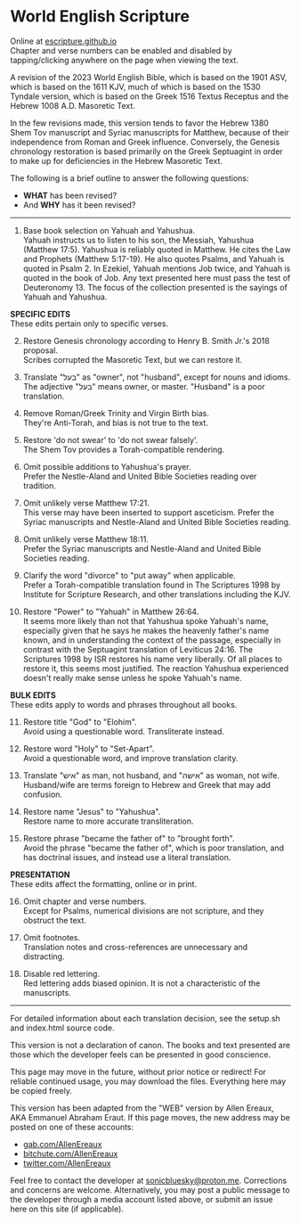 
# World English Scripture

Online at [escripture.github.io](https://escripture.github.io)  
Chapter and verse numbers can be enabled and disabled by tapping/clicking anywhere on the page when viewing the text.

A revision of the 2023 World English Bible, which is based on the 1901 ASV, which is based on the 1611 KJV, much of which is based on the 1530 Tyndale version, which is based on the Greek 1516 Textus Receptus and the Hebrew 1008 A.D. Masoretic Text.

In the few revisions made, this version tends to favor the Hebrew 1380 Shem Tov manuscript and Syriac manuscripts for Matthew, because of their independence from Roman and Greek influence. Conversely, the Genesis chronology restoration is based primarily on the Greek Septuagint in order to make up for deficiencies in the Hebrew Masoretic Text.

The following is a brief outline to answer the following questions:
- **WHAT** has been revised?
- And **WHY** has it been revised?

---

1. Base book selection on Yahuah and Yahushua.  
Yahuah instructs us to listen to his son, the Messiah, Yahushua (Matthew 17:5).
Yahushua is reliably quoted in Matthew. He cites the Law and Prophets (Matthew 5:17-19). He also quotes Psalms, and Yahuah is quoted in Psalm 2. In Ezekiel, Yahuah mentions Job twice, and Yahuah is quoted in the book of Job. Any text presented here must pass the test of Deuteronomy 13. The focus of the collection presented is the sayings of Yahuah and Yahushua.

**SPECIFIC EDITS**  
These edits pertain only to specific verses.

2. Restore Genesis chronology according to Henry B. Smith Jr.'s 2018 proposal.  
Scribes corrupted the Masoretic Text, but we can restore it.

3. Translate "בעל" as "owner", not "husband", except for nouns and idioms.  
The adjective "בעל" means owner, or master. "Husband" is a poor translation.

4. Remove Roman/Greek Trinity and Virgin Birth bias.  
They're Anti-Torah, and bias is not true to the text.

5. Restore 'do not swear' to  'do not swear falsely'.  
The Shem Tov provides a Torah-compatible rendering.

6. Omit possible additions to Yahushua's prayer.  
Prefer the Nestle-Aland and United Bible Societies reading over tradition.

7. Omit unlikely verse Matthew 17:21.  
This verse may have been inserted to support asceticism. Prefer the Syriac manuscripts and Nestle-Aland and United Bible Societies reading.

8. Omit unlikely verse Matthew 18:11.  
Prefer the Syriac manuscripts and Nestle-Aland and United Bible Societies reading.

9. Clarify the word "divorce" to "put away" when applicable.  
Prefer a Torah-compatible translation found in The Scriptures 1998 by Institute for Scripture Research, and other translations including the KJV.

10. Restore "Power" to "Yahuah" in Matthew 26:64.  
It seems more likely than not that Yahushua spoke Yahuah's name, especially given that he says he makes the heavenly father's name known, and in understanding the context of the passage, especially in contrast with the Septuagint translation of Leviticus 24:16. The Scriptures 1998 by ISR restores his name very liberally. Of all places to restore it, this seems most justified. The reaction Yahushua experienced doesn't really make sense unless he spoke Yahuah's name.


**BULK EDITS**  
These edits apply to words and phrases throughout all books.

11. Restore title "God" to "Elohim".  
Avoid using a questionable word. Transliterate instead.

12. Restore word "Holy" to "Set-Apart".  
Avoid a questionable word, and improve translation clarity.

13. Translate "איש" as man, not husband, and "אישה" as woman, not wife.  
Husband/wife are terms foreign to Hebrew and Greek that may add confusion.

14. Restore name "Jesus" to "Yahushua".  
Restore name to more accurate transliteration.

15. Restore phrase "became the father of" to "brought forth".  
Avoid the phrase "became the father of", which is poor translation, and has doctrinal issues, and instead use a literal translation.


**PRESENTATION**  
These edits affect the formatting, online or in print.

16. Omit chapter and verse numbers.  
Except for Psalms, numerical divisions are not scripture, and they obstruct the text.

17. Omit footnotes.  
Translation notes and cross-references are unnecessary and distracting.

18. Disable red lettering.  
Red lettering adds biased opinion. It is not a characteristic of the manuscripts.

---

For detailed information about each translation decision, see the setup.sh and index.html source code.

This version is not a declaration of canon. The books and text presented are those which the developer feels can be presented in good conscience.

This page may move in the future, without prior notice or redirect! For reliable continued usage, you may download the files. Everything here may be copied freely.

This version has been adapted from the "WEB" version by Allen Ereaux, AKA Emmanuel Abraham Eraut. If this page moves, the new address may be posted on one of these accounts:
- [gab.com/AllenEreaux](https://gab.com/AllenEreaux)
- [bitchute.com/AllenEreaux](https://bitchute.com/AllenEreaux)
- [twitter.com/AllenEreaux](https://twitter.com/AllenEreaux)

Feel free to contact the developer at [sonicbluesky@proton.me](mailto:sonicbluesky@proton.me). Corrections and concerns are welcome. Alternatively, you may post a public message to the developer through a media account listed above, or submit an issue here on this site (if applicable).
